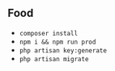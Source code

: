 ## Food
* `composer install`
* `npm i && npm run prod` 
* `php artisan key:generate`
* `php artisan migrate`
